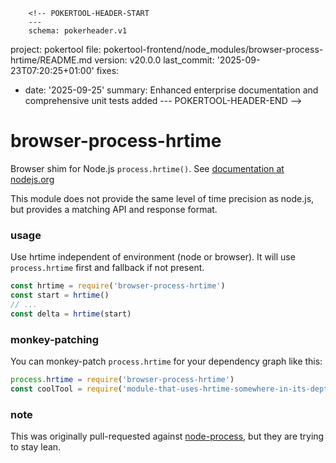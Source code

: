         <!-- POKERTOOL-HEADER-START
        ---
        schema: pokerheader.v1
project: pokertool
file: pokertool-frontend/node_modules/browser-process-hrtime/README.md
version: v20.0.0
last_commit: '2025-09-23T07:20:25+01:00'
fixes:
- date: '2025-09-25'
  summary: Enhanced enterprise documentation and comprehensive unit tests added
        ---
        POKERTOOL-HEADER-END -->
# browser-process-hrtime

Browser shim for Node.js `process.hrtime()`.
See [documentation at nodejs.org](http://nodejs.org/api/process.html#process_process_hrtime)

This module does not provide the same level of time precision as node.js, but provides a matching API and response format.

### usage
Use hrtime independent of environment (node or browser).
It will use `process.hrtime` first and fallback if not present.
```js
const hrtime = require('browser-process-hrtime')
const start = hrtime()
// ...
const delta = hrtime(start)
```

### monkey-patching
You can monkey-patch `process.hrtime` for your dependency graph like this:
```js
process.hrtime = require('browser-process-hrtime')
const coolTool = require('module-that-uses-hrtime-somewhere-in-its-depths')
```

### note
This was originally pull-requested against [node-process](https://github.com/defunctzombie/node-process),
but they are trying to stay lean.
